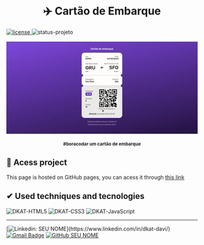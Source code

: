 <div align="center">
<h1>✈️ Cartão de Embarque</h1>

<div align="left" style="display: inline_block">
    <a href="https://github.com/dkat-davi/Mario-Game/blob/main/LICENSE" target="_blank">
        <img src="https://img.shields.io/badge/license-MIT-white" alt="license">
    </a>
    <img src="https://img.shields.io/badge/STATUS-FINISHED-blueviolet" alt="status-projeto">
</div>

<br>
    <img style="min-width:300px" src="./preview/boarding-pass-preview.gif" alt="login page">
</div>

<p align="center"><strong><small>#boracodar um cartão de embarque</small></strong></p>

<h2>&#X1F4C1 Acess project</h2>
<p>This page is hosted on GitHub pages, you can acess it through <a href="https://dkat-davi.github.io/bora-codar/boarding-pass/" target="_blank">this link</a></p>

<h2>&#X2714 Used techniques and tecnologies</h2>

<div>  
    <img align="center" alt="DKAT-HTML5" height="30" width="40" src="https://cdn.jsdelivr.net/gh/devicons/devicon/icons/html5/html5-original.svg"> 
    <img align="center" alt="DKAT-CSS3" height="30" width="40" src="https://cdn.jsdelivr.net/gh/devicons/devicon/icons/css3/css3-original.svg">
    <img align="center" alt="DKAT-JavaScript" height="30" width="40" src="https://cdn.jsdelivr.net/gh/devicons/devicon/icons/javascript/javascript-original.svg">
</div>


<hr>

<div style="display: inline_block">
          
[![Linkedin: SEU NOME](https://img.shields.io/badge/-dkatdavi-blue?style=flat-square&logo=Linkedin&logoColor=white&link=(https://www.linkedin.com/in/dkat-davi/))](https://www.linkedin.com/in/dkat-davi/)
[![Gmail Badge](https://img.shields.io/badge/-dkatdavi@gmail.com-006bed?style=flat-square&logo=Gmail&logoColor=white&link=mailto:dkatdavi@gmail.com)](mailto:dkatdavi@gmail.com)
[![GitHub SEU NOME](https://img.shields.io/github/followers/dkat-davi?label=follow&style=social)](https://github.com/dkat-davi)
</div>